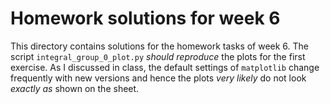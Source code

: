 # Homework solutions for week 6

This directory contains solutions for the homework tasks of week 6. The script
`integral_group_0_plot.py` *should reproduce* the plots for the first
exercise. As I discussed in class, the default settings of `matplotlib`
change frequently with new versions and hence the plots *very likely* do not look
*exactly as* shown on the sheet.

